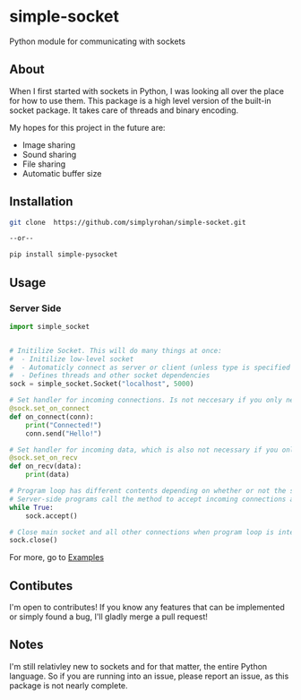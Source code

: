 
# simple-socket
Python module for communicating with sockets


## About

When I first started with sockets in Python, I was looking all over the place for how to use them. This package is a high level version of the built-in socket package. It takes care of threads and binary encoding.  

My hopes for this project in the future are:
 - Image sharing
 - Sound sharing
 - File sharing
 - Automatic buffer size

 ## Installation

 ```bash
 git clone  https://github.com/simplyrohan/simple-socket.git

--or--

pip install simple-pysocket
 ``` 

## Usage
### Server Side
```python
import simple_socket


# Initilize Socket. This will do many things at once:
#  - Initilize low-level socket
#  - Automaticly connect as server or client (unless type is specified already)
#  - Defines threads and other socket dependencies
sock = simple_socket.Socket("localhost", 5000)

# Set handler for incoming connections. Is not neccesary if you only need to listen to sockets as connections will automatically be handled
@sock.set_on_connect
def on_connect(conn):
    print("Connected!")
    conn.send("Hello!")

# Set handler for incoming data, which is also not necessary if you only need to send data to sockets
@sock.set_on_recv
def on_recv(data):
    print(data)

# Program loop has different contents depending on whether or not the script is server-side or client-side.
# Server-side programs call the method to accept incoming connections and create a thread for them
while True:
    sock.accept()

# Close main socket and all other connections when program loop is interrupted
sock.close()

```
For more, go to [Examples](https://github.com/simplyrohan/simple-socket/tree/main/Examples)

## Contibutes
I'm open to contributes! If you know any features that can be implemented or simply found a bug, I'll gladly merge a pull request!

## Notes
I'm still relativley new to sockets and for that matter, the entire Python language. So if you are running into an issue, please report an issue, as this package is not nearly complete.

